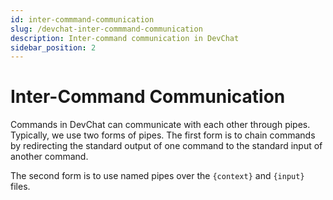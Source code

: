 ```yaml
---
id: inter-commmand-communication
slug: /devchat-inter-commmand-communication
description: Inter-command communication in DevChat
sidebar_position: 2
---
```


# Inter-Command Communication

Commands in DevChat can communicate with each other through pipes.
Typically, we use two forms of pipes.
The first form is to chain commands by redirecting the standard output of one command to the standard input of another command.

The second form is to use named pipes over the `{context}` and `{input}` files.